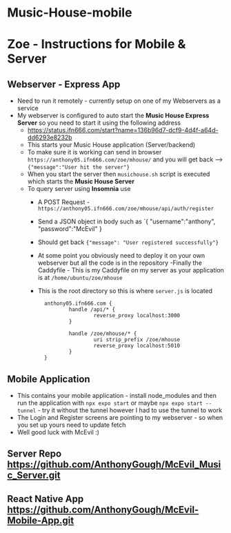 # Music-House-mobile

# Zoe - Instructions for Mobile & Server

## Webserver - Express App
* Need to run it remotely - currently setup on one of my Webservers as a service
* My webserver is  configured to auto start the **Music House Express Server** so you need to start it using the following address
    - https://status.ifn666.com/start?name=136b96d7-dcf9-4d4f-a64d-dd6293e8232b
    - This starts your Music House application (Server/backend)
    - To make sure it is working can send in browser    `https://anthony05.ifn666.com/zoe/mhouse/` and you will get back -->    `{"message":"User hit the server"}`
    - When you start the server then `musichouse.sh` script is executed which starts the **Music House Server**
    - To query server using **Insomnia** use
        - A POST Request - `https://anthony05.ifn666.com/zoe/mhouse/api/auth/register`
        - Send a JSON object in body such as `{	"username":"anthony", "password":"McEvil" }
        - Should get back `{"message": "User registered successfully"}`
        - At some point you obviously need to deploy it on your own webserver but all the code is in the repository
    -Finally the Caddyfile - This is my Caddyfile on my server as your application is at `/home/ubuntu/zoe/mhouse`
        - This is the root directory so this is where `server.js` is located

                anthony05.ifn666.com {
                        handle /api/* {
                                reverse_proxy localhost:3000
                        }

                        handle /zoe/mhouse/* {
                                uri strip_prefix /zoe/mhouse
                                reverse_proxy localhost:5010
                        }
                }

## Mobile Application
* This contains your mobile application - install node_modules and then run the application with `npx expo start` or maybe `npx expo start --tunnel`
        - try it without the tunnel however I had to use the tunnel to work
* The Login and Register screens are pointing to my webserver - so when you set up yours need to update fetch
* Well good luck with McEvil :)

## Server Repo https://github.com/AnthonyGough/McEvil_Music_Server.git
## React Native App https://github.com/AnthonyGough/McEvil-Mobile-App.git